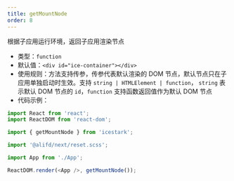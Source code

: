 ```yaml
---
title: getMountNode
order: 8
---
```


根据子应用运行环境，返回子应用渲染节点

- 类型：`function`
- 默认值：`<div id="ice-container"></div>`
- 使用规则：方法支持传参，传参代表默认渲染的 DOM 节点，默认节点只在子应用单独启动时生效。支持 `string | HTMLElement | function`， `string` 表示默认 DOM 节点的 `id`，`function` 支持函数返回值作为默认 DOM 节点
- 代码示例：

```js
import React from 'react';
import ReactDOM from 'react-dom';

import { getMountNode } from 'icestark';

import '@alifd/next/reset.scss';

import App from './App';

ReactDOM.render(<App />, getMountNode());
```
